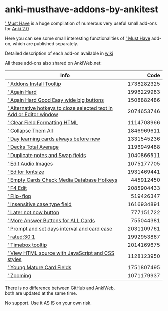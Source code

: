 # anki-musthave-addons-by-ankitest

[' Must Have](https://github.com/ankitest/anki-musthave-addon-by-ankitest) is a huge compilation of numerous very useful small add-ons for [Anki 2.0](http://ankisrs.net/)

Here you can see some small interesting functionalities of [' Must Have](https://ankiweb.net/shared/info/67643234) add-on, which are published separately.

Detailed description of each add-on available in [wiki](https://github.com/ankitest/anki-musthave-addons-by-ankitest/wiki)

All these add-ons also shared on AnkiWeb.net:

Info | Code
------------- | -------------:
[' Addons Install Tooltip](https://ankiweb.net/shared/info/1738282325) | 1738282325 
[' Again Hard](https://ankiweb.net/shared/info/1996229983) | 1996229983 
[' Again Hard Good Easy wide big buttons](https://ankiweb.net/shared/info/1508882486) | 1508882486 
[' Alternative hotkeys to cloze selected text in Add or Editor window](https://ankiweb.net/shared/info/2074653746) | 2074653746 
[' Clear Field Formatting HTML](https://ankiweb.net/shared/info/1114708966) | 1114708966
[' Collapse Them All](https://ankiweb.net/shared/info/1846969611) | 1846969611 
[' Day learning cards always before new](https://ankiweb.net/shared/info/1331545236) | 1331545236 
[' Decks Total Average](https://ankiweb.net/shared/info/1196949488) | 1196949488 
[' Duplicate notes and Swap fields](https://ankiweb.net/shared/info/1040866511) | 1040866511 
[' Edit Audio Images](https://ankiweb.net/shared/info/1075177705) | 1075177705 
[' Editor fontsize](https://ankiweb.net/shared/info/1931469441) | 1931469441 
[' Empty Cards Check Media Database Hotkeys](https://ankiweb.net/shared/info/445912450) | 445912450 
[' F4 Edit](https://ankiweb.net/shared/info/2085904433) | 2085904433 
[' Flip-flop](https://ankiweb.net/shared/info/519426347) | 519426347 
[' Insensitive case type field](https://ankiweb.net/shared/info/1616934891) | 1616934891 
[' Later not now button](https://ankiweb.net/shared/info/777151722) | 777151722 
[' More Answer Buttons for ALL Cards](https://ankiweb.net/shared/info/755044381) | 755044381 
[' Prompt and set days interval and card ease](https://ankiweb.net/shared/info/2031109761) | 2031109761 
[' rated:30:1](https://ankiweb.net/shared/info/1992953867) | 1992953867 
[' Timebox tooltip](https://ankiweb.net/shared/info/2014169675) | 2014169675 
[' View HTML source with JavaScript and CSS styles](https://ankiweb.net/shared/info/1128123950) | 1128123950 
[' Young Mature Card Fields](https://ankiweb.net/shared/info/1751807495) | 1751807495 
[' Zooming](https://ankiweb.net/shared/info/1071179937) | 1071179937 

There is no difference between GitHub and AnkiWeb,  
both are updated at the same time.  

No support. Use it AS IS on your own risk. 
